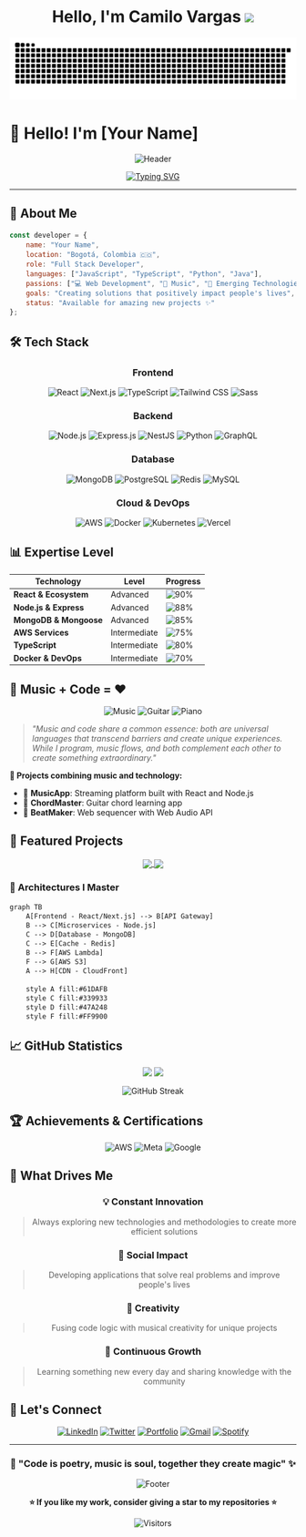 <div align="center">
	<h1>
		Hello, I'm Camilo Vargas
		<img src="https://media.giphy.com/media/hvRJCLFzcasrR4ia7z/giphy.gif" width="30px"/>
	</h1>
	
</div>

<p align = "center">
	<img src = "https://github.com/7oSkaaa/7oSkaaa/blob/output/github-contribution-grid-snake.svg?" alt = "Snake Game"/>
</p>


<div id='about me'>
	
</div>
<div id='skills'>
	
</div>


# 👋 Hello! I'm [Your Name]

<div align="center">
  
  ![Header](https://capsule-render.vercel.app/api?type=waving&color=gradient&customColorList=6,11,20&height=300&section=header&text=Full%20Stack%20Developer&fontSize=50&fontColor=fff&animation=twinkling&fontAlignY=35&desc=Crafting%20extraordinary%20digital%20experiences&descAlignY=55&descSize=20)

</div>

<div align="center">
  
  [![Typing SVG](https://readme-typing-svg.herokuapp.com?font=Fira+Code&weight=600&size=28&pause=1000&color=6C63FF&center=true&vCenter=true&width=650&lines=Full+Stack+Developer+%F0%9F%92%BB;React+%7C+Node.js+%7C+AWS+%E2%98%81%EF%B8%8F;Passionate+about+Music+%F0%9F%8E%B5;Always+learning+something+new+%F0%9F%9A%80)](https://git.io/typing-svg)

</div>

---

## 🎯 About Me

```javascript
const developer = {
    name: "Your Name",
    location: "Bogotá, Colombia 🇨🇴",
    role: "Full Stack Developer",
    languages: ["JavaScript", "TypeScript", "Python", "Java"],
    passions: ["💻 Web Development", "🎵 Music", "🚀 Emerging Technologies"],
    goals: "Creating solutions that positively impact people's lives",
    status: "Available for amazing new projects ✨"
};
```

## 🛠️ Tech Stack

<div align="center">

### Frontend
![React](https://img.shields.io/badge/React-61DAFB?style=for-the-badge&logo=react&logoColor=black)
![Next.js](https://img.shields.io/badge/Next.js-000000?style=for-the-badge&logo=next.js&logoColor=white)
![TypeScript](https://img.shields.io/badge/TypeScript-3178C6?style=for-the-badge&logo=typescript&logoColor=white)
![Tailwind CSS](https://img.shields.io/badge/Tailwind_CSS-38B2AC?style=for-the-badge&logo=tailwind-css&logoColor=white)
![Sass](https://img.shields.io/badge/Sass-CC6699?style=for-the-badge&logo=sass&logoColor=white)

### Backend
![Node.js](https://img.shields.io/badge/Node.js-339933?style=for-the-badge&logo=node.js&logoColor=white)
![Express.js](https://img.shields.io/badge/Express.js-000000?style=for-the-badge&logo=express&logoColor=white)
![NestJS](https://img.shields.io/badge/NestJS-E0234E?style=for-the-badge&logo=nestjs&logoColor=white)
![Python](https://img.shields.io/badge/Python-3776AB?style=for-the-badge&logo=python&logoColor=white)
![GraphQL](https://img.shields.io/badge/GraphQL-E10098?style=for-the-badge&logo=graphql&logoColor=white)

### Database
![MongoDB](https://img.shields.io/badge/MongoDB-47A248?style=for-the-badge&logo=mongodb&logoColor=white)
![PostgreSQL](https://img.shields.io/badge/PostgreSQL-336791?style=for-the-badge&logo=postgresql&logoColor=white)
![Redis](https://img.shields.io/badge/Redis-DC382D?style=for-the-badge&logo=redis&logoColor=white)
![MySQL](https://img.shields.io/badge/MySQL-4479A1?style=for-the-badge&logo=mysql&logoColor=white)

### Cloud & DevOps
![AWS](https://img.shields.io/badge/AWS-232F3E?style=for-the-badge&logo=amazon-aws&logoColor=white)
![Docker](https://img.shields.io/badge/Docker-2496ED?style=for-the-badge&logo=docker&logoColor=white)
![Kubernetes](https://img.shields.io/badge/Kubernetes-326CE5?style=for-the-badge&logo=kubernetes&logoColor=white)
![Vercel](https://img.shields.io/badge/Vercel-000000?style=for-the-badge&logo=vercel&logoColor=white)

</div>

## 📊 Expertise Level

<div align="center">

| Technology | Level | Progress |
|------------|-------|----------|
| **React & Ecosystem** | Advanced | ![90%](https://progress-bar.dev/90?color=61DAFB) |
| **Node.js & Express** | Advanced | ![88%](https://progress-bar.dev/88?color=339933) |
| **MongoDB & Mongoose** | Advanced | ![85%](https://progress-bar.dev/85?color=47A248) |
| **AWS Services** | Intermediate | ![75%](https://progress-bar.dev/75?color=FF9900) |
| **TypeScript** | Intermediate | ![80%](https://progress-bar.dev/80?color=3178C6) |
| **Docker & DevOps** | Intermediate | ![70%](https://progress-bar.dev/70?color=2496ED) |

</div>

## 🎵 Music + Code = ❤️

<div align="center">
  
  ![Music](https://img.shields.io/badge/Spotify-1ED760?style=for-the-badge&logo=spotify&logoColor=white)
  ![Guitar](https://img.shields.io/badge/🎸_Guitar-FF6B6B?style=for-the-badge&logoColor=white)
  ![Piano](https://img.shields.io/badge/🎹_Piano-4ECDC4?style=for-the-badge&logoColor=white)

</div>

> *"Music and code share a common essence: both are universal languages that transcend barriers and create unique experiences. While I program, music flows, and both complement each other to create something extraordinary."*

**🎼 Projects combining music and technology:**
- 🎵 **MusicApp**: Streaming platform built with React and Node.js
- 🎸 **ChordMaster**: Guitar chord learning app
- 🎹 **BeatMaker**: Web sequencer with Web Audio API

## 🚀 Featured Projects

<div align="center">

<a href="https://github.com/yourusername/project1">
  <img align="center" src="https://github-readme-stats.vercel.app/api/pin/?username=yourusername&repo=project1&theme=tokyonight&border_radius=10" />
</a>
<a href="https://github.com/yourusername/project2">
  <img align="center" src="https://github-readme-stats.vercel.app/api/pin/?username=yourusername&repo=project2&theme=tokyonight&border_radius=10" />
</a>

</div>

### 💼 Architectures I Master

```mermaid
graph TB
    A[Frontend - React/Next.js] --> B[API Gateway]
    B --> C[Microservices - Node.js]
    C --> D[Database - MongoDB]
    C --> E[Cache - Redis]
    B --> F[AWS Lambda]
    F --> G[AWS S3]
    A --> H[CDN - CloudFront]
    
    style A fill:#61DAFB
    style C fill:#339933
    style D fill:#47A248
    style F fill:#FF9900
```

## 📈 GitHub Statistics

<div align="center">
  
  <img height="180em" src="https://github-readme-stats.vercel.app/api?username=yourusername&show_icons=true&theme=tokyonight&include_all_commits=true&count_private=true&border_radius=10"/>
  <img height="180em" src="https://github-readme-stats.vercel.app/api/top-langs/?username=yourusername&layout=compact&langs_count=8&theme=tokyonight&border_radius=10"/>

</div>

<div align="center">
  
  ![GitHub Streak](https://streak-stats.demolab.com/?user=yourusername&theme=tokyonight&border_radius=10)

</div>

## 🏆 Achievements & Certifications

<div align="center">

![AWS](https://img.shields.io/badge/AWS_Certified-Cloud_Practitioner-FF9900?style=for-the-badge&logo=amazon-aws)
![Meta](https://img.shields.io/badge/Meta-React_Developer-1877F2?style=for-the-badge&logo=meta)
![Google](https://img.shields.io/badge/Google-Cloud_Digital_Leader-4285F4?style=for-the-badge&logo=google-cloud)

</div>

## 🌟 What Drives Me

<div align="center">

### 💡 Constant Innovation
> Always exploring new technologies and methodologies to create more efficient solutions

### 🤝 Social Impact
> Developing applications that solve real problems and improve people's lives

### 🎵 Creativity
> Fusing code logic with musical creativity for unique projects

### 🌱 Continuous Growth
> Learning something new every day and sharing knowledge with the community

</div>

## 📱 Let's Connect

<div align="center">

[![LinkedIn](https://img.shields.io/badge/LinkedIn-0077B5?style=for-the-badge&logo=linkedin&logoColor=white)](https://linkedin.com/in/yourusername)
[![Twitter](https://img.shields.io/badge/Twitter-1DA1F2?style=for-the-badge&logo=twitter&logoColor=white)](https://twitter.com/yourusername)
[![Portfolio](https://img.shields.io/badge/Portfolio-FF7139?style=for-the-badge&logo=firefox&logoColor=white)](https://yourportfolio.com)
[![Gmail](https://img.shields.io/badge/Gmail-D14836?style=for-the-badge&logo=gmail&logoColor=white)](mailto:your@email.com)
[![Spotify](https://img.shields.io/badge/Spotify-1ED760?style=for-the-badge&logo=spotify&logoColor=white)](https://open.spotify.com/user/yourusername)

</div>

---

<div align="center">

### 💌 "Code is poetry, music is soul, together they create magic" ✨

![Footer](https://capsule-render.vercel.app/api?type=waving&color=gradient&customColorList=6,11,20&height=100&section=footer)

**⭐ If you like my work, consider giving a star to my repositories ⭐**

![Visitors](https://api.visitorbadge.io/api/visitors?path=yourusername&label=Visitors&labelColor=%23697689&countColor=%236c63ff&style=flat-square)

</div>
